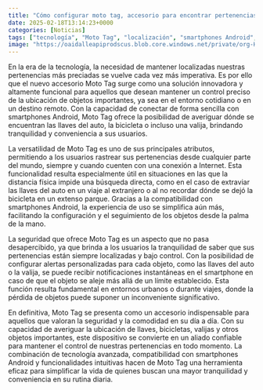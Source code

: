 ```yaml
---
title: "Cómo configurar moto tag, accesorio para encontrar pertenencias y sacar fotos a distancia"
date: 2025-02-18T13:14:23+0000
categories: [Noticias]
tags: ["tecnología", "Moto Tag", "localización", "smartphones Android", "rastrear", "seguridad", "objetos importantes"]
image: "https://oaidalleapiprodscus.blob.core.windows.net/private/org-HKmKxpuNw3Y88lm4EBrIPq0n/user-ZwiCXOggLL8ZNNKE2g7rXFmV/img-HPS0ju1J8qJzabCI1e9Lj1yQ.png?st=2025-02-18T12%3A14%3A23Z&se=2025-02-18T14%3A14%3A23Z&sp=r&sv=2024-08-04&sr=b&rscd=inline&rsct=image/png&skoid=d505667d-d6c1-4a0a-bac7-5c84a87759f8&sktid=a48cca56-e6da-484e-a814-9c849652bcb3&skt=2025-02-17T16%3A12%3A57Z&ske=2025-02-18T16%3A12%3A57Z&sks=b&skv=2024-08-04&sig=z5kzNfJdN7udwFxc4%2BYzz8TtqG3Rp2ExrCZDGX0PAY8%3D"
---
```


En la era de la tecnología, la necesidad de mantener localizadas nuestras pertenencias más preciadas se vuelve cada vez más imperativa. Es por ello que el nuevo accesorio Moto Tag surge como una solución innovadora y altamente funcional para aquellos que desean mantener un control preciso de la ubicación de objetos importantes, ya sea en el entorno cotidiano o en un destino remoto. Con la capacidad de conectar de forma sencilla con smartphones Android, Moto Tag ofrece la posibilidad de averiguar dónde se encuentran las llaves del auto, la bicicleta o incluso una valija, brindando tranquilidad y conveniencia a sus usuarios.

La versatilidad de Moto Tag es uno de sus principales atributos, permitiendo a los usuarios rastrear sus pertenencias desde cualquier parte del mundo, siempre y cuando cuenten con una conexión a Internet. Esta funcionalidad resulta especialmente útil en situaciones en las que la distancia física impide una búsqueda directa, como en el caso de extraviar las llaves del auto en un viaje al extranjero o al no recordar dónde se dejó la bicicleta en un extenso parque. Gracias a la compatibilidad con smartphones Android, la experiencia de uso se simplifica aún más, facilitando la configuración y el seguimiento de los objetos desde la palma de la mano.

La seguridad que ofrece Moto Tag es un aspecto que no pasa desapercibido, ya que brinda a los usuarios la tranquilidad de saber que sus pertenencias están siempre localizadas y bajo control. Con la posibilidad de configurar alertas personalizadas para cada objeto, como las llaves del auto o la valija, se puede recibir notificaciones instantáneas en el smartphone en caso de que el objeto se aleje más allá de un límite establecido. Esta función resulta fundamental en entornos urbanos o durante viajes, donde la pérdida de objetos puede suponer un inconveniente significativo.

En definitiva, Moto Tag se presenta como un accesorio indispensable para aquellos que valoran la seguridad y la comodidad en su día a día. Con su capacidad de averiguar la ubicación de llaves, bicicletas, valijas y otros objetos importantes, este dispositivo se convierte en un aliado confiable para mantener el control de nuestras pertenencias en todo momento. La combinación de tecnología avanzada, compatibilidad con smartphones Android y funcionalidades intuitivas hacen de Moto Tag una herramienta eficaz para simplificar la vida de quienes buscan una mayor tranquilidad y conveniencia en su rutina diaria.
    